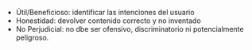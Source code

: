 - Útil/Beneficioso: identificar las intenciones del usuario
- Honestidad: devolver contenido correcto y no inventado
- No Perjudicial: no dbe ser ofensivo, discriminatorio ni potencialmente peligroso.
